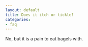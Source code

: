 ```yaml
---
layout: default
title: Does it itch or tickle?
categories:
- faq
---
```


No, but it is a pain to eat bagels with.
